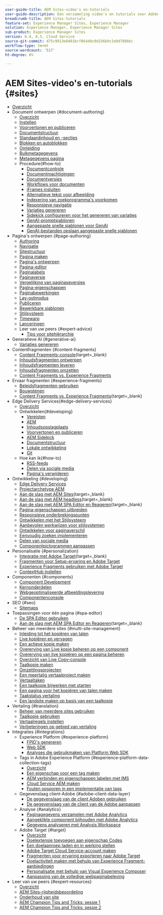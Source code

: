 ```yaml
---
user-guide-title: AEM Sites-video's en-tutorials
user-guide-description: Een verzameling video's en tutorials voor Adobe Experience Manager Sites.
breadcrumb-title: AEM Sites-tutorials
feature-set: Experience Manager Sites, Experience Manager
solution: Experience Manager, Experience Manager Sites
sub-product: Experience Manager Sites
version: 6.4, 6.5, Cloud Service
source-git-commit: d75c9913e8401bcf86440c0d256b9c3a9d780bbc
workflow-type: tm+mt
source-wordcount: '517'
ht-degree: 6%

---
```



# AEM Sites-video&#39;s en-tutorials {#sites}

+ [Overzicht](overview.md)
+ Document ontwerpen {#document-authoring}
   + [Overzicht](document-authoring/overview.md)
   + [Instellen](document-authoring/set-up.md)
   + [Voorvertonen en publiceren](document-authoring/preview-and-publish.md)
   + [Documentstructuur](document-authoring/document-structure.md)
   + [Standaardinhoud en -secties](document-authoring/default-content-and-sections.md)
   + [Blokken en autoblokken](document-authoring/blocks-and-autoblocks.md)
   + [Omleiding](document-authoring/redirects.md)
   + [Bulkmetagegevens](document-authoring/bulk-metadata.md)
   + [Metagegevens pagina](document-authoring/page-metadata.md)
   + Procedure{#how-to}
      + [Documentcontrole](./document-authoring/how-to/document-audit.md)
      + [Documentmachtigingen](./document-authoring/how-to/document-permissions.md)
      + [Documentversies](./document-authoring/how-to/document-versions.md)
      + [Workflows voor documenten](./document-authoring/how-to/document-workflows.md)
      + [iFrames insluiten](./document-authoring/how-to/iframes.md)
      + [Alternatieve tekst voor afbeelding](./document-authoring/how-to/image-alt-text.md)
      + [Indexering van zoekprogramma&#39;s voorkomen](./document-authoring/how-to/no-index.md)
      + [Responsieve navigatie](document-authoring/how-to/responsive-navigation.md)
      + [Variaties genereren](./document-authoring/how-to/generate-variations.md)
      + [Sidekick configureren voor het genereren van variaties](./document-authoring/how-to/generate-variations-sidekick-config.md)
      + [GenAI-promptsjablonen](./document-authoring/how-to/prompt-templates-for-content-variations.md)
      + [Aangepaste snelle sjablonen voor GenAI](./document-authoring/how-to/custom-prompt-templates.md)
      + [GenAI-bestanden opslaan aangepaste snelle sjablonen](./document-authoring/how-to/save-custom-prompt-template.md)
+ Pagina&#39;s ontwerpen {#page-authoring}
   + [Authoring](page-authoring/aem-sites-authoring-overview.md)
   + [Navigatie](page-authoring/basic-handling-sites-feature-video-use.md)
   + [Sitestructuur](page-authoring/content-hierarchy-feature-video-use.md)
   + [Pagina maken](page-authoring/creating-page-feature-video-use.md)
   + [Pagina&#39;s ontwerpen](page-authoring/page-authoring-overview-feature-video-use.md)
   + [Pagina-editor](page-authoring/page-editor-feature-video-use.md)
   + [Paginalabels](page-authoring/page-tagging-feature-video-use.md)
   + [Paginaversie](page-authoring/page-versioning-feature-video-use.md)
   + [Vergelijking van paginaseversies](page-authoring/page-diff-feature-video-use.md)
   + [Pagina-eigenschappen](page-authoring/page-properties-feature-video-understand.md)
   + [Paginabewerkingen](page-authoring/page-operations-feature-video-use.md)
   + [Lay-outmodus](page-authoring/responsive-layout-feature-video-understand.md)
   + [Publiceren](page-authoring/publication-management-feature-video-use.md)
   + [Bewerkbare sjablonen](page-authoring/template-editor-feature-video-use.md)
   + [Stijlsysteem](page-authoring/style-system-feature-video-use.md)
   + [Timewarp](page-authoring/timewarp-feature-video-use.md)
   + [Lanceringen](page-authoring/launches.md)
   + Leer van uw peers {#expert-advice}
      + [Tips voor sitehiërarchie](page-authoring/expert-advice/site-hierarchy.md)
+ Generatieve AI {#generative-ai}
   + [Variaties genereren](./generative-ai/generate-variations.md)
+ Contentfragmenten {#content-fragments}
   + [Content Fragments-console](https://experienceleague.adobe.com/docs/experience-manager-learn/content-fragments-console/overview.html){target=_blank}
   + [Inhoudsfragmenten ontwerpen](content-fragments/content-fragments-feature-video-use.md)
   + [Inhoudsfragmenten leveren](content-fragments/content-fragments-delivery-feature-video-use.md)
   + [Inhoudsfragmenten omzetten](content-fragments/content-fragments-translation-feature-video-use.md)
   + [Content Fragments vs. Experience Fragments](content-fragments/understand-content-fragments-and-experience-fragments.md)
+ Ervaar fragmenten {#experience-fragments}
   + [Beleidsfragmenten gebruiken](experience-fragments/experience-fragments-feature-video-use.md)
   + [Bouwstenen](experience-fragments/building-blocks.md)
   + [Content Fragments vs. Experience Fragments](https://experienceleague.adobe.com/docs/experience-manager-learn/sites/content-fragments/understand-content-fragments-and-experience-fragments.html){target=_blank}
+ Edge Delivery Services{#edge-delivery-services}
   + [Overzicht](./edge-delivery-services/overview.md)
   + Ontwikkelen{#developing}
      + [Vereisten](edge-delivery-services/developing/prerequisites.md)
      + [AEM](edge-delivery-services/developing/aem-boilerplate.md)
      + [Inhoudsopslagplaats](edge-delivery-services/developing/content-repository.md)
      + [Voorvertonen en publiceren](edge-delivery-services/developing/preview-and-publish.md)
      + [AEM Sidekick](edge-delivery-services/developing/sidekick.md)
      + [Documentstructuur](edge-delivery-services/developing/document-structure.md)
      + [Lokale ontwikkeling](edge-delivery-services/developing/local-development.md)
      + [Git](edge-delivery-services/developing/git.md)
   + Hoe kan ik{#how-to}
      + [RSS-feeds](edge-delivery-services/how-to/rss.md)
      + [Delen via sociale media](edge-delivery-services/how-to/social-media-sharing.md)
      + [Pagina&#39;s verwijderen](edge-delivery-services/how-to/delete-page.md)
+ Ontwikkeling {#developing}
   + [Edge Delivery Services](developing/edge-delivery-services.md)
   + [Projectarchetype AEM](developing/aem-project-archetype.md)
   + [Aan de slag met AEM Sites](https://experienceleague.adobe.com/docs/experience-manager-learn/getting-started-wknd-tutorial-develop/overview.html){target=_blank}
   + [Aan de slag met AEM headless](https://experienceleague.adobe.com/docs/experience-manager-learn/getting-started-with-aem-headless/overview.html){target=_blank}
   + [Aan de slag met AEM SPA Editor en Reageren](https://experienceleague.adobe.com/docs/experience-manager-learn/getting-started-with-aem-headless/spa-editor/react/overview.html){target=_blank}
   + [Pagina-eigenschappen uitbreiden](developing/page-properties-technical-video-develop.md)
   + [Responsieve onderbrekingspunten](developing/responsive-breakpoints.md)
   + [Ontwikkelen met het Stijlsysteem](developing/style-system-technical-video-understand.md)
   + [Aanbevolen werkwijzen voor stijlsystemen](developing/style-organization-style-system-understand-article.md)
   + [Ontwikkelen voor paginaverschil](developing/page-diff-technical-video-develop.md)
   + [Eenvoudig zoeken implementeren](developing/search-tutorial-develop.md)
   + [Delen van sociale media](developing/social-media-sharing-technical-video-use.md)
   + [Componentpictogrammen aanpassen](developing/component-icons-technical-video-develop.md)
+ Personalisatie {#personalization}
   + [Integratie met Adobe Target](https://helpx.adobe.com/marketing-cloud/how-to/aem-target.html){target=_blank}
   + [Fragmenten voor Setup-ervaring en Adobe Target](personalization/experience-fragment-target-technical-video-setup.md)
   + [Experience Fragments gebruiken met Adobe Target](personalization/experience-fragment-target-offer-feature-video-use.md)
   + [ContextHub instellen](personalization/context-hub-technical-video-setup.md)
+ Componenten {#components}
   + [Component Development](components/component-development.md)
   + [Kernonderdelen](components/core-components-feature-video-understand.md)
   + [Webgeoptimaliseerde afbeeldingslevering](components/web-optimized-image-delivery.md)
   + [Componentenconsole](components/components-console-feature-video-use.md)
+ SEO {#seo}
   + [Sitemaps](./seo/sitemaps.md)
+ Toepassingen voor één pagina {#spa-editor}
   + [De SPA Editor gebruiken](spa-editor/spa-editor-framework-feature-video-use.md)
   + [Aan de slag met AEM SPA Editor en Reageren](https://experienceleague.adobe.com/docs/experience-manager-learn/getting-started-with-aem-headless/spa-editor/react/overview.html){target=_blank}
+ Beheer van meerdere sites {#multi-site-management}
   + [Inleiding tot het kopiëren van talen](./multi-site-management/language-copy-overview.md)
   + [Live kopiëren en vervagen](./multi-site-management/live-copy-and-blueprint.md)
   + [Een actieve kopie maken](./multi-site-management/create-live-copy.md)
   + [Overerving van Live kopie beheren op een component](./multi-site-management/manage-component-inheritance-live-copy.md)
   + [Overerving van live kopiëren op een pagina beheren](./multi-site-management/manage-page-inheritance-live-copy.md)
   + [Overzicht van Live Copy-console](./multi-site-management/live-copy-overview-console.md)
   + [Taalkopie maken](./multi-site-management/create-language-copy.md)
   + [Omzettingsprojecten](./multi-site-management/manage-translation-projects.md)
   + [Een meertalig vertaalproject maken](./multi-site-management/create-multinational-translational-project.md)
   + [Vertaaltaken](./multi-site-management/create-translation-job.md)
   + [Een taalkopie bijwerken met starten](./multi-site-management/updating-language-copy.md)
   + [Een pagina voor het kopiëren van talen maken](./multi-site-management/create-new-page-language-copy.md)
   + [Taakstatus vertaling](./multi-site-management/translation-job-status.md)
   + [Een landsite maken op basis van een taalkopie](./multi-site-management/create-new-site.md)
+ Vertaling {#translation}
   + [Beheer van meerdere sites gebruiken](translation/multi-site-manager-feature-video-use.md)
   + [Taalkopie gebruiken](translation/language-copy-feature-video-use.md)
   + [Vertaalregels instellen](translation/translation-rules-editor-technical-video-setup.md)
   + [Verbeteringen op gebied van vertaling](translation/translation-enhancements-feature-video-use.md)
+ Integraties {#integrations}
   + Experience Platform {#experience-platform}
      + [FPID&#39;s genereren](integrations/platform/fpid.md)
      + [Web SDK](integrations/platform/web-sdk.md)
      + [Analyses die gebruikmaken van Platform Web SDK](integrations/platform/analytics-using-web-sdk.md)
   + Tags in Adobe Experience Platform {#experience-platform-data-collection-tags}
      + [Overzicht](integrations/experience-platform/data-collection/tags/overview.md)
      + [Een eigenschap voor een tag maken](integrations/experience-platform/data-collection/tags/create-tag-property.md)
      + [AEM verbinden en eigenschappen labelen met IMS](integrations/experience-platform/data-collection/tags/connect-aem-tag-property-using-ims.md)
      + [Cloud Service AEM maken](integrations/experience-platform/data-collection/tags/create-aem-launch-cloud-service.md)
      + [Fouten opsporen in een implementatie van tags](integrations/experience-platform/data-collection/tags/debug-tags-implementation.md)
   + Gegevenslaag client-Adobe {#adobe-client-data-layer}
      + [De gegevenslaag van de client Adoben gebruiken](integrations/adobe-client-data-layer/data-layer-overview.md)
      + [De gegevenslaag van de client van de Adobe aanpassen](integrations/adobe-client-data-layer/data-layer-customize.md)
   + Analyse {#analytics}
      + [Paginagegevens verzamelen met Adobe Analytics](integrations/analytics/collect-data-analytics.md)
      + [Aangeklikte component bijhouden met Adobe Analytics](integrations/analytics/track-clicked-component.md)
      + [Gegevens analyseren met Analysis Workspace](integrations/analytics/create-analytics-workspace.md)
   + Adobe Target {#target}
      + [Overzicht](integrations/adobe-target/overview.md)
      + [Doelextensie toevoegen aan eigenschap Codes](integrations/adobe-target/add-target-launch-extension.md)
      + [Een doelaanroep laden en in werking stellen](integrations/adobe-target/load-and-fire-target.md)
      + [Adobe Target Cloud Service-account maken](integrations/adobe-target/setup-aem-target-cloud-service.md)
      + [Fragmenten voor ervaring exporteren naar Adobe Target](integrations/adobe-target/export-experience-fragment-target.md)
      + [Doelactiviteit maken met behulp van Experience Fragment-aanbiedingen](integrations/adobe-target/create-target-activity.md)
      + [Personalisatie met behulp van Visual Experience Composer](integrations/adobe-target/personalization-using-vec.md)
      + [Aanpassing van de volledige webpaginabeleving](integrations/adobe-target/personalization-web-page.md)
+ Leer van uw peers {#expert-resources}
   + [Overzicht](expert-resources/learn-from-your-peers-overview.md)
   + [AEM Sites-rijpheidsbeoordeling](expert-resources/maturity-assessment.md)
   + [Onderhoud van site](expert-resources/site-maintenance.md)
   + [AEM Champion Tips and Tricks: sessie 1](expert-resources/champion-tips-1.md)
   + [AEM Champion Tips and Tricks: sessie 2](expert-resources/champion-tips-2.md)

